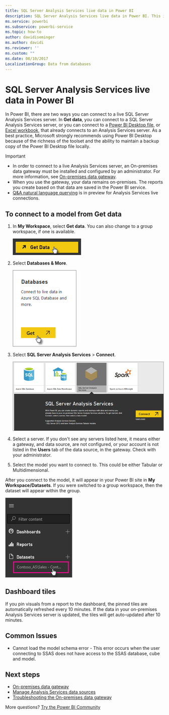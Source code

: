 ```yaml
---
title: SQL Server Analysis Services live data in Power BI
description: SQL Server Analysis Services live data in Power BI. This is done via a data source that was configured for an enterprise gateway.
ms.service: powerbi
ms.subservice: powerbi-service
ms.topic: how-to
author: davidiseminger
ms.author: davidi
ms.reviewer: ''
ms.custom: ""
ms.date: 08/10/2017
LocalizationGroup: Data from databases
---
```


# SQL Server Analysis Services live data in Power BI

In Power BI, there are two ways you can connect to a live SQL Server Analysis Services server. In **Get data**, you can connect to a SQL Server Analysis Services server, or you can connect to a [Power BI Desktop file](service-desktop-files.md), or [Excel workbook](service-excel-workbook-files.md), that already connects to an Analysis Services server. As a best practice, Microsoft strongly recommends using Power BI Desktop because of the richness of the toolset and the ability to maintain a backup copy of the Power BI Desktop file locally.

>[!IMPORTANT]
> * In order to connect to a live Analysis Services server, an On-premises data gateway must be installed and configured by an administrator. For more information, see [On-premises data gateway](service-gateway-onprem.md).
> * When you use the gateway, your data remains on-premises.  The reports you create based on that data are saved in the Power BI service. 
> * [Q&A natural language querying](../create-reports/service-q-and-a-direct-query.md) is in preview for Analysis Services live connections.

## To connect to a model from Get data

1. In **My Workspace**, select **Get data**. You can also change to a group workspace, if one is available.

   ![Connect to get data button](media/sql-server-analysis-services-tabular-data/connecttoas_getdatabutton.png)

2. Select **Databases & More**.

   ![Connect to get data 1](media/sql-server-analysis-services-tabular-data/connecttoas_getdata_1.png)

3. Select **SQL Server Analysis Services** > **Connect**.

   ![Connect to get data 2](media/sql-server-analysis-services-tabular-data/connecttoas_getdata_2.png)

4. Select a server. If you don't see any servers listed here, it means either a gateway, and data source, are not configured, or your account is not listed in the **Users** tab of the data source, in the gateway. Check with your administrator.

5. Select the model you want to connect to. This could be either Tabular or Multidimensional.

After you connect to the model, it will appear in your Power BI site in **My Workspace/Datasets**. If you were switched to a group workspace, then the dataset will appear within the group.

![Connect to dataset](media/sql-server-analysis-services-tabular-data/connecttoas_dataset_5.png)

## Dashboard tiles

If you pin visuals from a report to the dashboard, the pinned tiles are automatically refreshed every 10 minutes. If the data in your on-premises Analysis Services server is updated, the tiles will get auto-updated after 10 minutes.

## Common Issues

* Cannot load the model schema error - This error occurs when the user connecting to SSAS does not have access to the SSAS database, cube and model.

## Next steps

* [On-premises data gateway](service-gateway-onprem.md)  
* [Manage Analysis Services data sources](service-gateway-enterprise-manage-ssas.md)  
* [Troubleshooting the On-premises data gateway](service-gateway-onprem-tshoot.md)  

More questions? [Try the Power BI Community](https://community.powerbi.com/)
